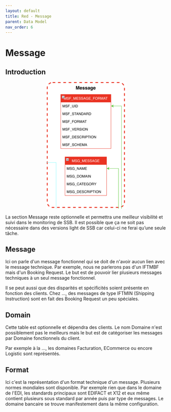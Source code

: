 ```yaml
---
layout: default
title: Red - Message
parent: Data Model
nav_order: 6
---
```


# Message #

## Introduction
<p align="center"><img src="../../assets/img/data-model/Message.png" width="250"></p>

La section Message reste optionnelle et permettra une meilleur visibilité et suivi dans le monitoring de SSB.
Il est possible que ça ne soit pas nécessaire dans des versions light de SSB car celui-ci ne ferai qu’une seule tâche.

## Message
Ici on parle d'un message fonctionnel qui se doit de n'avoir aucun lien avec le message technique.
Par exemple, nous ne parlerons pas d'un IFTMBF mais d'un Booking Request.
Le but est de pouvoir lier plusieurs messages techniques à un seul message fonctionnel.

Il se peut aussi que des disparités et spécificités soient présente en fonction des clients.
Chez ..., des messages de type IFTMIN (Shipping Instruction) sont en fait des Booking Request un peu spéciales.

## Domain
Cette table est optionnelle et dépendra des clients. Le nom Domaine n'est possiblement pas le meilleurs mais le but est de catégoriser les messages par Domaine fonctionnels du client.

Par exemple à la ..., les domaines Facturation, ECommerce ou encore Logistic sont représentés.

## Format
Ici c'est la représentation d'un format technique d'un message. Plusieurs normes mondiales sont disponible.
Par exemple rien que dans le domaine de l'EDI, les standards principaux sont EDIFACT et X12 et eux même contient plusieurs sous standard par année puis par type de messages.
Le domaine bancaire se trouve manifestement dans la même configuration.
